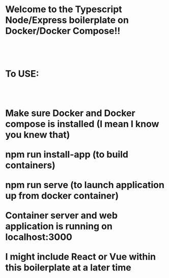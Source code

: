 <h1>Welcome to the Typescript Node/Express boilerplate on Docker/Docker Compose!! <h1>

<br>

<p>To USE:</p>
<br/>

<p>Make sure Docker and Docker compose is installed (I mean I know you knew that)</p>

<p>npm run install-app  (to build containers)</p>

<p>npm run serve (to launch application up from docker container)</p>

<p>Container server and web application is running on localhost:3000</p>

<p> I might include React or Vue within this boilerplate at a later time</p>
